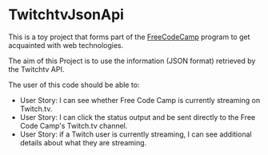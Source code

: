 # TwitchtvJsonApi

This is a toy project that forms part of the [FreeCodeCamp](https://learn.freecodecamp.org/) program to get acquainted with web technologies.

The aim of this Project is to use the information (JSON format) retrieved by the Twitchtv API. 

The user of this code should be able to:

* User Story: I can see whether Free Code Camp is currently streaming on Twitch.tv.
* User Story: I can click the status output and be sent directly to the Free Code Camp's Twitch.tv channel.
* User Story: if a Twitch user is currently streaming, I can see additional details about what they are streaming.
